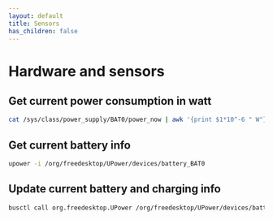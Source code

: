 ```yaml
---
layout: default
title: Sensors
has_children: false
---
```


# Hardware and sensors

## Get current power consumption in watt

```bash
cat /sys/class/power_supply/BAT0/power_now | awk '{print $1*10^-6 " W"}'
```

## Get current battery info

```bash
upower -i /org/freedesktop/UPower/devices/battery_BAT0
```

## Update current battery and charging info 

```bash
busctl call org.freedesktop.UPower /org/freedesktop/UPower/devices/battery_BAT0 org.freedesktop.UPower.Device Refresh
```
